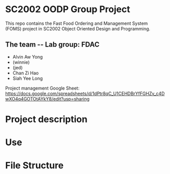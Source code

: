 # SC2002 OODP Group Project 
This repo contains the Fast Food Ordering and Management System (FOMS) project in SC2002 Object Oriented Design and Programming.

## The team -- Lab group: FDAC
- Alvin Aw Yong
- (winnie)
- (jed)
- Chan Zi Hao
- Siah Yee Long

Project management Google Sheet: https://docs.google.com/spreadsheets/d/1dPtr8qC_U1CEHDBrYfFGHZv_c4DwXO4q4GOTOtAYkY8/edit?usp=sharing

# Project description

# Use

# File Structure
